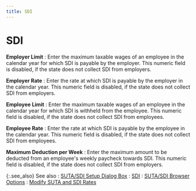 ```yaml
---
title: SDI
---
```


# SDI


**Employer Limit**
: Enter the maximum taxable wages of an employee in  the calendar year for which SDI is payable by the employer. This numeric  field is disabled, if the state does not collect SDI from employers.


**Employer Rate**
: Enter the rate at which SDI is payable by the employer  in the calendar year. This numeric field is disabled, if the state does  not collect SDI from employers.


**Employee Limit**
: Enter the maximum taxable wages of an employee in  the calendar year for which SDI is withheld from the employee. This numeric  field is disabled, if the state does not collect SDI from employees.


**Employee Rate**
: Enter the rate at which SDI is payable by the employee  in the calendar year. This numeric field is disabled, if the state does  not collect SDI from employees.


**Maximum Deduction per Week**
: Enter the maximum amount to be deducted from an  employee's weekly paycheck towards SDI. This numeric field is disabled,  if the state does not collect SDI from employers.


{:.see_also}
See also
: [SUTA/SDI  Setup Dialog Box]({{site.prl_baseurl}}/misc/the_suta_sdi_setup_profile_general.html)
: [SDI]({{site.prl_baseurl}}/setup/suta-sdi-setup/sdi.html)
: [SUTA/SDI  Browser Options]({{site.prl_baseurl}}/setup/suta-sdi-setup/setup-rates/suta_sdi_browser_options.html)
: [Modify SUTA  and SDI Rates]({{site.prl_baseurl}}/setup/suta-sdi-setup/setup-rates/modifying_suta_sdi_rates.html)
